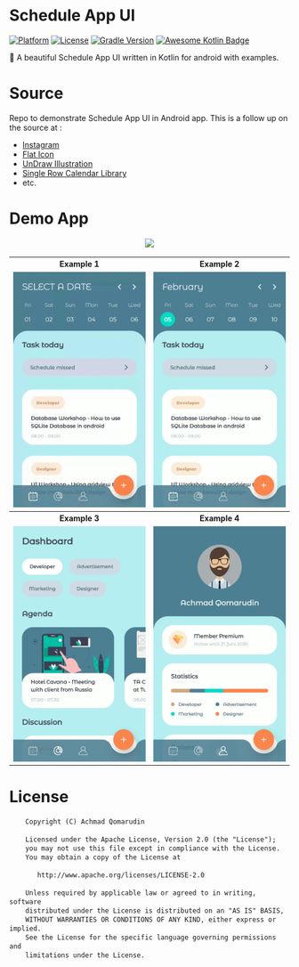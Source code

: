 # Schedule App UI

[![Platform](https://img.shields.io/badge/platform-Android-yellow.svg)](https://www.android.com)
[![License](https://img.shields.io/badge/license-Apache%202-4EB1BA.svg)](https://www.apache.org/licenses/LICENSE-2.0.html)
[![Gradle Version](https://img.shields.io/badge/gradle-6.5-green.svg)](https://docs.gradle.org/current/release-notes)
[![Awesome Kotlin Badge](https://kotlin.link/awesome-kotlin.svg)](https://github.com/KotlinBy/awesome-kotlin)

📅  A beautiful Schedule App UI written in Kotlin for android with examples.

# Source
Repo to demonstrate Schedule App UI in Android app. This is a follow up on the source at :

- [Instagram](https://www.instagram.com/p/CJvEeSrA2Dz)
- [Flat Icon](https://www.flaticon.com)
- [UnDraw Illustration](https://undraw.co)
- [Single Row Calendar Library](https://github.com/miso01/SingleRowCalendar)
- etc.

# Demo App

<p align="center">
  <a href="https://github.com/achmadqomarudin/Schedule-App-UI/releases/latest/download/app-demo.apk">
    <img src="https://www.inspirefm.org/wp-content/uploads/button-apk.png" height="100">
  </a>
</p>

<table style="width:100%">
  <tr>
    <th>Example 1</th>
    <th>Example 2</th>
  </tr>
  <tr>
    <td><img src="screenshots/1.gif"/></td>
    <td><img src="screenshots/2.jpg"/></td>
  </tr>
  <tr>
    <th>Example 3</th>
    <th>Example 4</th>
  </tr>
  <tr>
    <td><img src="screenshots/3.jpg"/></td>
    <td><img src="screenshots/4.jpg"/></td>
  </tr>
</table>

# License

```
    Copyright (C) Achmad Qomarudin

    Licensed under the Apache License, Version 2.0 (the "License");
    you may not use this file except in compliance with the License.
    You may obtain a copy of the License at

       http://www.apache.org/licenses/LICENSE-2.0

    Unless required by applicable law or agreed to in writing, software
    distributed under the License is distributed on an "AS IS" BASIS,
    WITHOUT WARRANTIES OR CONDITIONS OF ANY KIND, either express or implied.
    See the License for the specific language governing permissions and
    limitations under the License.
```